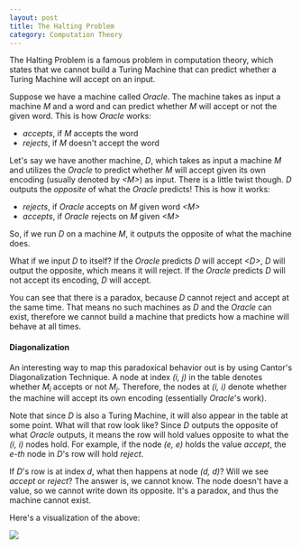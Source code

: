 ```yaml
---
layout: post
title: The Halting Problem
category: Computation Theory
---
```


The Halting Problem is a famous problem in computation theory, which states that we cannot build a Turing Machine that can predict whether a Turing Machine will accept on an input.

Suppose we have a machine called *Oracle*. The machine takes as input a machine *M* and a word and can predict whether *M* will accept or not the given word. This is how *Oracle* works:

* *accepts*, if *M* accepts the word
* *rejects*, if *M* doesn't accept the word

Let's say we have another machine, *D*, which takes as input a machine *M* and utilizes the *Oracle* to predict whether *M* will accept given its own encoding (usually denoted by *&#60;M&#62;*) as input. There is a little twist though. *D* outputs the *opposite* of what the *Oracle* predicts! This is how it works:

* *rejects*, if *Oracle* accepts on *M* given word *&#60;M&#62;*
* *accepts*, if *Oracle* rejects on *M* given *&#60;M&#62;*

So, if we run *D* on a machine *M*, it outputs the opposite of what the machine does.

What if we input *D* to itself? If the *Oracle* predicts *D* will accept *&#60;D&#62;*, *D* will output the opposite, which means it will reject. If the *Oracle* predicts *D* will not accept its encoding, *D* will accept.

You can see that there is a paradox, because *D* cannot reject and accept at the same time. That means no such machines as *D* and the *Oracle* can exist, therefore we cannot build a machine that predicts how a machine will behave at all times.

#### Diagonalization

An interesting way to map this paradoxical behavior out is by using Cantor's Diagonalization Technique. A node at index *(i, j)* in the table denotes whether <i>M<sub>i</sub></i> accepts or not <i>M<sub>j</sub></i>. Therefore, the nodes at *(i, i)* denote whether the machine will accept its own encoding (essentially *Oracle*'s work).

Note that since *D* is also a Turing Machine, it will also appear in the table at some point. What will that row look like? Since *D* outputs the opposite of what *Oracle* outputs, it means the row will hold values opposite to what the *(i, i)* nodes hold. For example, if the node *(e, e)* holds the value *accept*, the *e-th* node in *D*'s row will hold *reject*.

If *D*'s row is at index *d*, what then happens at node *(d, d)*? Will we see *accept* or *reject*? The answer is, we cannot know. The node doesn't have a value, so we cannot write down its opposite. It's a paradox, and thus the machine cannot exist.

Here's a visualization of the above:

<img src="https://raw.githubusercontent.com/MrDupin/mrdupin.github.io/master/images/halting_problem.png">

